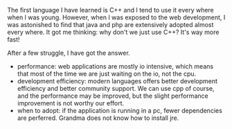 The first language I have learned is C++ and I tend to use it every where when I was young. However, when I was exposed to the web development, I was astonished to find that java and php are extensively adopted almost every where. It got me thinking: why don't we just use C++? It's way more fast!

After a few struggle, I have got the answer.

+ performance: web applications are mostly io intensive, which means that most of the time we are just waiting on the io, not the cpu.
+ development efficiency: modern languages offers better development efficiency and better community support. We can use cpp of course, and the performance may be improved, but the slight performance improvement is not worthy our effort.
+ when to adopt: if the application is running in a pc, fewer dependencies are perferred. Grandma does not know how to install jre.
